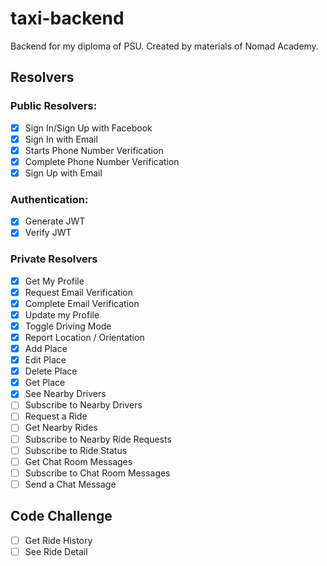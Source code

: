 # taxi-backend
Backend for my diploma of PSU.
Created by materials of Nomad Academy.

## Resolvers

### Public Resolvers: 

- [x] Sign In/Sign Up with Facebook
- [x] Sign In with Email
- [x] Starts Phone Number Verification
- [x] Complete Phone Number Verification
- [x] Sign Up with Email

### Authentication: 

- [x] Generate JWT
- [x] Verify JWT

### Private Resolvers

- [x] Get My Profile
- [x] Request Email Verification
- [x] Complete Email Verification
- [x] Update my Profile
- [x] Toggle Driving Mode
- [x] Report Location / Orientation
- [x] Add Place
- [x] Edit Place
- [x] Delete Place
- [x] Get Place
- [x] See Nearby Drivers
- [ ] Subscribe to Nearby Drivers
- [ ] Request a Ride
- [ ] Get Nearby Rides
- [ ] Subscribe to Nearby Ride Requests
- [ ] Subscribe to Ride Status
- [ ] Get Chat Room Messages
- [ ] Subscribe to Chat Room Messages
- [ ] Send a Chat Message

## Code Challenge

- [ ] Get Ride History
- [ ] See Ride Detail